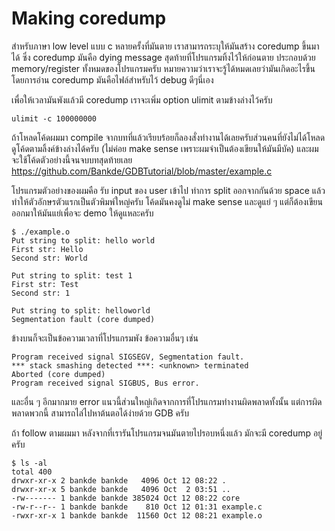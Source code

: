 # Making coredump

สำหรับภาษา low level แบบ c หลายครั้งที่มันตาย เราสามารถระบุให้มันสร้าง coredump ขึ้นมาได้ ซึ่ง coredump มันคือ dying message สุดท้ายที่โปรแกรมทิ้งไว้ให้ก่อนตาย ประกอบด้วย memory/register ทั้งหมดของโปรแกรมครับ หมายความว่าเราจะรู้ได้หมดเลยว่ามันเกิดอะไรขึ้นโดยการอ่าน coredump มันคือไฟล์สำหรับไว้ debug ดีๆนี่เอง  

เพื่อให้เวลามันพังแล้วมี coredump เราจะเพิ่ม option ulimit ตามข้างล่างไว้ครับ  

```
ulimit -c 100000000
```

ถ้าโหลดโค้ดผมมา compile จากบทที่แล้วเรียบร้อยก็ลองสั่งทำงานได้เลยครับส่วนคนที่ยังไม่ได้โหลด ดูโค้ดตามลิ้งค์ข้างล่างได้ครับ (ไม่ค่อย make sense เพราะผมจำเป็นต้องเขียนให้มันมีบัค) และผมจะใช้โค้ดตัวอย่างนี้จนจบบทสุดท้ายเลย  
https://github.com/Bankde/GDBTutorial/blob/master/example.c

โปรแกรมตัวอย่างของผมคือ รับ input ของ user เข้าไป ทำการ split ออกจากกันด้วย space แล้วทำให้ตัวอักษรตัวแรกเป็นตัวพิมพ์ใหญ่ครับ โค้ดมันคงดูไม่ make sense และดูแย่ ๆ แต่ก็ต้องเขียนออกมาให้มันแย่เพื่อจะ demo ให้ดูแหละครับ  

```
$ ./example.o
Put string to split: hello world
First str: Hello
Second str: World

Put string to split: test 1  
First str: Test
Second str: 1

Put string to split: helloworld
Segmentation fault (core dumped)
```

ข้างบนก็จะเป็นข้อความเวลาที่โปรแกรมพัง ข้อความอื่นๆ เช่น  

```
Program received signal SIGSEGV, Segmentation fault.
*** stack smashing detected ***: <unknown> terminated
Aborted (core dumped)
Program received signal SIGBUS, Bus error.
```

และอื่น ๆ อีกมากมาย error แนวนี้ส่วนใหญ่เกิดจากการที่โปรแกรมทำงานผิดพลาดทั้งนั้น แต่การผิดพลาดพวกนี้ สามารถไล่ไปหาต้นตอได้ง่ายด้วย GDB ครับ  

ถ้า follow ตามผมมา หลังจากที่เรารันโปรแกรมจนมันตายไปรอบหนึ่งแล้ว มักจะมี coredump อยู่ครับ  

```
$ ls -al
total 400
drwxr-xr-x 2 bankde bankde   4096 Oct 12 08:22 .
drwxr-xr-x 5 bankde bankde   4096 Oct  2 03:51 ..
-rw------- 1 bankde bankde 385024 Oct 12 08:22 core
-rw-r--r-- 1 bankde bankde    810 Oct 12 01:31 example.c
-rwxr-xr-x 1 bankde bankde  11560 Oct 12 08:21 example.o
```

